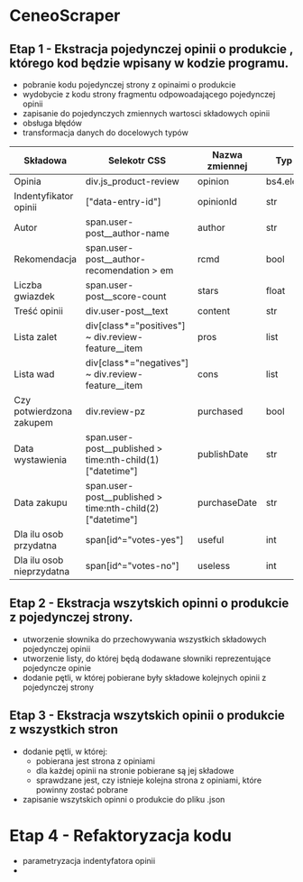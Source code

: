 # CeneoScraper
## Etap 1 - Ekstracja pojedynczej opinii o produkcie , którego kod będzie wpisany w kodzie programu.
- pobranie kodu pojedynczej strony z opinaimi o produkcie
- wydobycie z kodu strony fragmentu odpowoadającego pojedynczej opinii
- zapisanie do pojedynczych zmiennych wartosci składowych opinii
- obsługa błędów
- transformacja danych do docelowych typów

 |Składowa|Selekotr CSS|Nazwa zmiennej|Typ danych|
 |--------|------------|--------------|----------|
 |Opinia|div.js_product-review|opinion|bs4.element.Tag|
 |Indentyfikator opinii|["data-entry-id"]|opinionId|str|
 |Autor|span.user-post__author-name|author|str|
 |Rekomendacja|span.user-post__author-recomendation > em|rcmd|bool|
 |Liczba gwiazdek|span.user-post__score-count|stars|float|
 |Treść opinii|div.user-post__text|content|str|
 |Lista zalet|div[class*="positives"] ~ div.review-feature__item|pros|list|
 |Lista wad|div[class*="negatives"] ~ div.review-feature__item|cons|list|
 |Czy potwierdzona zakupem|div.review-pz|purchased|bool|
 |Data wystawienia|span.user-post__published > time:nth-child(1)["datetime"]|publishDate|str|
 |Data zakupu|span.user-post__published > time:nth-child(2)["datetime"]|purchaseDate|str|
 |Dla ilu osob przydatna|span[id^="votes-yes"]|useful|int|
 |Dla ilu osob nieprzydatna|span[id^="votes-no"]|useless|int|


## Etap 2 - Ekstracja wszytskich opinni o produkcie z pojedynczej strony.
- utworzenie słownika do przechowywania wszystkich składowych pojedynczej opinii
- utworzenie listy, do której będą dodawane słowniki reprezentujące pojedyncze opinie
- dodanie pętli, w której pobierane były składowe kolejnych opinii z pojedynczej strony

## Etap 3 - Ekstracja wszytskich opinii o produkcie z wszystkich stron
- dodanie pętli, w której:
    * pobierana jest strona z opiniami
    * dla każdej opinii na stronie pobierane są jej składowe
    * sprawdzane jest, czy istnieje kolejna strona z opiniami, które powinny zostać pobrane
- zapisanie wszytskich opinni o produkcie do pliku .json

# Etap 4 - Refaktoryzacja kodu
- parametryzacja indentyfatora opinii
- 

